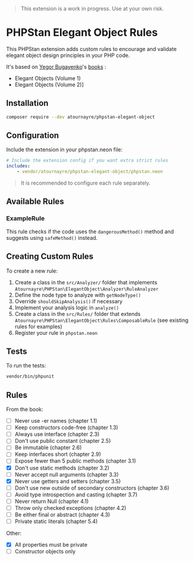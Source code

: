 > This extension is a work in progress. Use at your own risk.

# PHPStan Elegant Object Rules

This PHPStan extension adds custom rules to encourage and validate elegant object design principles in your PHP code.

It's based on [Yegor Bugayenko](https://github.com/yegor256)'s [books](https://www.yegor256.com/books.html) :
- Elegant Objects (Volume 1)
- Elegant Objects (Volume 2)]

## Installation

```bash
composer require --dev atournayre/phpstan-elegant-object
```

## Configuration

Include the extension in your phpstan.neon file:

```yaml
# Include the extension config if you want extra strict rules
includes:
    - vendor/atournayre/phpstan-elegant-object/phpstan.neon
```

> It is recommended to configure each rule separately.

## Available Rules

### ExampleRule

This rule checks if the code uses the `dangerousMethod()` method and suggests using `safeMethod()` instead.

## Creating Custom Rules

To create a new rule:

1. Create a class in the `src/Analyzer/` folder that implements `Atournayre\PHPStan\ElegantObject\Analyzer\RuleAnalyzer`
2. Define the node type to analyze with `getNodeType()`
3. Override `shouldSkipAnalysis()` if necessary
4. Implement your analysis logic in `analyze()`
5. Create a class in the `src/Rules/` folder that extends `Atournayre\PHPStan\ElegantObject\Rules\ComposableRule` (see existing rules for examples)
6. Register your rule in `phpstan.neon`

## Tests

To run the tests:

```bash
vendor/bin/phpunit
```

## Rules

From the book:
- [ ] Never use -er names (chapter 1.1)
- [ ] Keep constructors code-free (chapter 1.3)
- [ ] Always use interface (chapter 2.3)
- [ ] Don't use public constant (chapter 2.5)
- [ ] Be immutable (chapter 2.6)
- [ ] Keep interfaces short (chapter 2.9)
- [ ] Expose fewer than 5 public methods (chapter 3.1)
- [x] Don't use static methods (chapter 3.2)
- [ ] Never accept null arguments (chapter 3.3)
- [x] Never use getters and setters (chapter 3.5)
- [ ] Don't use new outside of secondary constructors (chapter 3.6)
- [ ] Avoid type introspection and casting (chapter 3.7)
- [ ] Never return Null (chapter 4.1)
- [ ] Throw only checked exceptions (chapter 4.2)
- [ ] Be either final or abstract (chapter 4.3)
- [ ] Private static literals (chapter 5.4)

Other:
- [x] All properties must be private
- [ ] Constructor objects only
